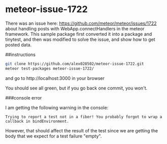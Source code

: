 # meteor-issue-1722
There was an issue here: https://github.com/meteor/meteor/issues/1722 about
handling posts with WebApp.connectHandlers in the meteor framework.  This
sample package first converted it into a package and tinytest, and then was
modified to solve the issue, and show how to get posted data.

##instructions

```bash
git clone https://github.com/alex028502/meteor-issue-1722.git
meteor test-packages meteor-issue-1722/
```
and go to http://localhost:3000 in your browser

You should see all green, but if you go back one commit, you won't.

###console error

I am getting the following warning in the console:
```
Trying to report a test not in a fiber! You probably forgot to wrap a callback in bindEnvironment.
```
However, that should affect the result of the test since we are getting the
body that we expect for a test failure "empty".
